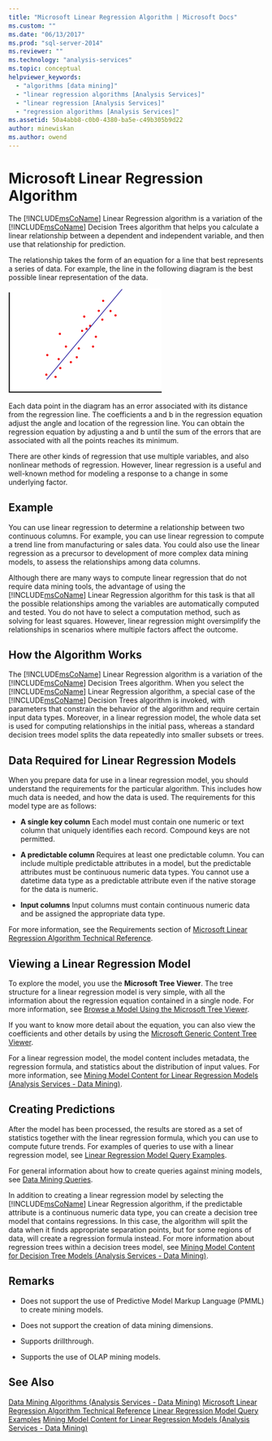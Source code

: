 ```yaml
---
title: "Microsoft Linear Regression Algorithm | Microsoft Docs"
ms.custom: ""
ms.date: "06/13/2017"
ms.prod: "sql-server-2014"
ms.reviewer: ""
ms.technology: "analysis-services"
ms.topic: conceptual
helpviewer_keywords: 
  - "algorithms [data mining]"
  - "linear regression algorithms [Analysis Services]"
  - "linear regression [Analysis Services]"
  - "regression algorithms [Analysis Services]"
ms.assetid: 50a4abb8-c0b0-4380-ba5e-c49b305b9d22
author: minewiskan
ms.author: owend
---
```

# Microsoft Linear Regression Algorithm
  The [!INCLUDE[msCoName](../../includes/msconame-md.md)] Linear Regression algorithm is a variation of the [!INCLUDE[msCoName](../../includes/msconame-md.md)] Decision Trees algorithm that helps you calculate a linear relationship between a dependent and independent variable, and then use that relationship for prediction.

 The relationship takes the form of an equation for a line that best represents a series of data. For example, the line in the following diagram is the best possible linear representation of the data.

 ![A line that models a set of data](../media/linear-regression.gif "A line that models a set of data")

 Each data point in the diagram has an error associated with its distance from the regression line. The coefficients a and b in the regression equation adjust the angle and location of the regression line. You can obtain the regression equation by adjusting a and b until the sum of the errors that are associated with all the points reaches its minimum.

 There are other kinds of regression that use multiple variables, and also nonlinear methods of regression. However, linear regression is a useful and well-known method for modeling a response to a change in some underlying factor.

## Example
 You can use linear regression to determine a relationship between two continuous columns. For example, you can use linear regression to compute a trend line from manufacturing or sales data. You could also use the linear regression as a precursor to development of more complex data mining models, to assess the relationships among data columns.

 Although there are many ways to compute linear regression that do not require data mining tools, the advantage of using the [!INCLUDE[msCoName](../../includes/msconame-md.md)] Linear Regression algorithm for this task is that all the possible relationships among the variables are automatically computed and tested. You do not have to select a computation method, such as solving for least squares. However, linear regression might oversimplify the relationships in scenarios where multiple factors affect the outcome.

## How the Algorithm Works
 The [!INCLUDE[msCoName](../../includes/msconame-md.md)] Linear Regression algorithm is a variation of the [!INCLUDE[msCoName](../../includes/msconame-md.md)] Decision Trees algorithm. When you select the [!INCLUDE[msCoName](../../includes/msconame-md.md)] Linear Regression algorithm, a special case of the [!INCLUDE[msCoName](../../includes/msconame-md.md)] Decision Trees algorithm is invoked, with parameters that constrain the behavior of the algorithm and require certain input data types. Moreover, in a linear regression model, the whole data set is used for computing relationships in the initial pass, whereas a standard decision trees model splits the data repeatedly into smaller subsets or trees.

## Data Required for Linear Regression Models
 When you prepare data for use in a linear regression model, you should understand the requirements for the particular algorithm. This includes how much data is needed, and how the data is used. The requirements for this model type are as follows:

-   **A single key column** Each model must contain one numeric or text column that uniquely identifies each record. Compound keys are not permitted.

-   **A predictable column** Requires at least one predictable column. You can include multiple predictable attributes in a model, but the predictable attributes must be continuous numeric data types. You cannot use a datetime data type as a predictable attribute even if the native storage for the data is numeric.

-   **Input columns** Input columns must contain continuous numeric data and be assigned the appropriate data type.

 For more information, see the Requirements section of [Microsoft Linear Regression Algorithm Technical Reference](microsoft-linear-regression-algorithm-technical-reference.md).

## Viewing a Linear Regression Model
 To explore the model, you use the **Microsoft Tree Viewer**. The tree structure for a linear regression model is very simple, with all the information about the regression equation contained in a single node. For more information, see [Browse a Model Using the Microsoft Tree Viewer](browse-a-model-using-the-microsoft-tree-viewer.md).

 If you want to know more detail about the equation, you can also view the coefficients and other details by using the [Microsoft Generic Content Tree Viewer](browse-a-model-using-the-microsoft-generic-content-tree-viewer.md).

 For a linear regression model, the model content includes metadata, the regression formula, and statistics about the distribution of input values. For more information, see [Mining Model Content for Linear Regression Models &#40;Analysis Services - Data Mining&#41;](mining-model-content-for-linear-regression-models-analysis-services-data-mining.md).

## Creating Predictions
 After the model has been processed, the results are stored as a set of statistics together with the linear regression formula, which you can use to compute future trends. For examples of queries to use with a linear regression model, see [Linear Regression Model Query Examples](linear-regression-model-query-examples.md).

 For general information about how to create queries against mining models, see [Data Mining Queries](data-mining-queries.md).

 In addition to creating a linear regression model by selecting the [!INCLUDE[msCoName](../../includes/msconame-md.md)] Linear Regression algorithm, if the predictable attribute is a continuous numeric data type, you can create a decision tree model that contains regressions. In this case, the algorithm will split the data when it finds appropriate separation points, but for some regions of data, will create a regression formula instead. For more information about regression trees within a decision trees model, see [Mining Model Content for Decision Tree Models &#40;Analysis Services - Data Mining&#41;](mining-model-content-for-decision-tree-models-analysis-services-data-mining.md).

## Remarks

-   Does not support the use of Predictive Model Markup Language (PMML) to create mining models.

-   Does not support the creation of data mining dimensions.

-   Supports drillthrough.

-   Supports the use of OLAP mining models.

## See Also
 [Data Mining Algorithms &#40;Analysis Services - Data Mining&#41;](data-mining-algorithms-analysis-services-data-mining.md) 
 [Microsoft Linear Regression Algorithm Technical Reference](microsoft-linear-regression-algorithm-technical-reference.md) 
 [Linear Regression Model Query Examples](linear-regression-model-query-examples.md) 
 [Mining Model Content for Linear Regression Models &#40;Analysis Services - Data Mining&#41;](mining-model-content-for-linear-regression-models-analysis-services-data-mining.md)


